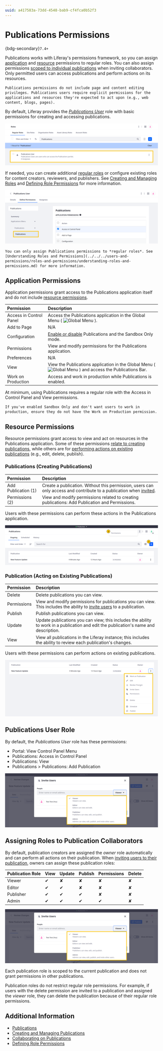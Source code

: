 ```yaml
---
uuid: a417583a-73dd-4548-bab9-cf4fca0b52f3
---
```

# Publications Permissions

{bdg-secondary}`7.4+`

Publications works with Liferay's permissions framework, so you can assign [application](#application-permissions) and [resource](#resource-permissions) permissions to regular roles. You can also assign permissions [scoped to individual publications](#assigning-roles-to-publication-collaborators) when inviting collaborators. Only permitted users can access publications and perform actions on its resources.

```{note}
Publications permissions do not include page and content editing privileges. Publications users require explicit permissions for the applications and resources they're expected to act upon (e.g., web content, blogs, pages).
```

By default, Liferay provides the [*Publications User*](#publications-user-role) role with basic permissions for creating and accessing publications.

![Liferay provides the default Publications User role.](./publications-permissions/images/01.png)

If needed, you can create additional [regular roles](../../../users-and-permissions/roles-and-permissions/understanding-roles-and-permissions.md) or configure existing roles for content creators, reviewers, and publishers. See [Creating and Managing Roles](../../../users-and-permissions/roles-and-permissions/creating-and-managing-roles.md) and [Defining Role Permissions](../../../users-and-permissions/roles-and-permissions/defining-role-permissions.md) for more information.

![Add additional regular roles or configure other role permissions.](./publications-permissions/images/02.png)

```{note}
You can only assign Publications permissions to *regular roles*. See [Understanding Roles and Permissions](../../../users-and-permissions/roles-and-permissions/understanding-roles-and-permissions.md) for more information.
```

## Application Permissions

Application permissions grant access to the Publications application itself and do not include [resource permissions](#resource-permissions).

| Permission | Description |
| :--- | :--- |
| Access in Control Panel | Access the Publications application in the Global Menu ( ![Global Menu](../../../images/icon-applications-menu.png) ). |
| Add to Page | N/A |
| Configuration | [Enable or disable](./enabling-publications.md) Publications and the Sandbox Only mode. |
| Permissions | View and modify permissions for the Publications application. |
| Preferences | N/A |
| View | View the Publications application in the Global Menu ( ![Global Menu](../../../images/icon-applications-menu.png) ) and access the Publications Bar. |
| Work on Production | Access and work in production while Publications is enabled. |

At minimum, using Publications requires a regular role with the Access in Control Panel and View permissions.

```{important}
If you've enabled Sandbox Only and don't want users to work in production, ensure they do not have the Work on Production permission.
```

## Resource Permissions

Resource permissions grant access to view and act on resources in the Publications application. Some of these permissions [relate to creating publications](#publications-related-to-creating-publications), while others are for [performing actions on existing publications](#publication-for-performing-actions-on-existing-publications) (e.g., edit, delete, publish).

### Publications (Creating Publications)

| Permission | Description |
| :--- | :--- |
| Add Publication (1) | Create a publication. Without this permission, users can only access and contribute to a publication when [invited](./collaborating-on-publications.md#inviting-users-to-a-publication). |
| Permissions (2) | View and modify permissions related to creating publications: Add Publication and Permissions.  |

Users with these permissions can perform these actions in the Publications application.

![Users can add a publication and manage permissions for adding publications.](./publications-permissions/images/03.png)

### Publication (Acting on Existing Publications)

| Permission | Description |
| :--- | :--- |
| Delete | Delete publications you can view. |
| Permissions | View and modify permissions for publications you can view. This includes the ability to [invite users](./collaborating-on-publications.md#inviting-users-to-a-publication) to a publication. |
| Publish | Publish publications you can view. |
| Update | Update publications you can view; this includes the ability to work in a publication and edit the publication's name and description. |
| View | View all publications in the Liferay instance; this includes the ability to review each publication's changes. |

Users with these permissions can perform actions on existing publications.

![Users can view, update, publish, delete, and manage permissions on existing publications.](./publications-permissions/images/04.png)

## Publications User Role

By default, the *Publications User* role has these permissions:

* Portal: View Control Panel Menu
* Publications: Access in Control Panel
* Publications: View
* Publications > Publications: Add Publication

![Liferay provides the default Publications User role with these permissions.](./publications-permissions/images/05.png)

## Assigning Roles to Publication Collaborators

By default, publication creators are assigned the *owner* role automatically and can perform all actions on their publication. When [inviting users to their publication](./collaborating-on-publications.md#inviting-users-to-a-publication), owners can assign these publication roles:

| Publication Role | View | Update | Publish | Permissions | Delete |
| :--- | :--- | :--- | :--- | :--- | :--- |
| Viewer | &#10004; | &#10008; | &#10008; | &#10008; | &#10008; |
| Editor | &#10004; | &#10004; | &#10008; | &#10008; | &#10008; |
| Publisher | &#10004; | &#10004; | &#10004; | &#10008; | &#10008; |
| Admin | &#10004; | &#10004; | &#10004; | &#10004; | &#10008; |

![When inviting users to a publication, you can assign a role scoped to that publication.](./publications-permissions/images/06.png)

Each publication role is scoped to the current publication and does not grant permissions in other publications.

Publication roles do not restrict regular role permissions. For example, if users with the delete permission are invited to a publication and assigned the *viewer* role, they can delete the publication because of their regular role permissions.

## Additional Information

* [Publications](../publications.md)
* [Creating and Managing Publications](./creating-and-managing-publications.md)
* [Collaborating on Publications](./collaborating-on-publications.md)
* [Defining Role Permissions](../../../users-and-permissions/roles-and-permissions/defining-role-permissions.md)
